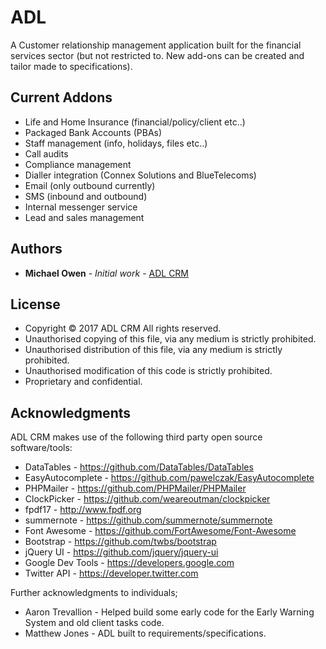 # ADL

A Customer relationship management application built for the financial services sector (but not restricted to. New add-ons can be created and tailor made to specifications).

## Current Addons

 * Life and Home Insurance (financial/policy/client etc..)
 * Packaged Bank Accounts (PBAs)
 * Staff management (info, holidays, files etc..)
 * Call audits
 * Compliance management
 * Dialler integration (Connex Solutions and BlueTelecoms)
 * Email (only outbound currently)
 * SMS (inbound and outbound)
 * Internal messenger service
 * Lead and sales management

## Authors

* **Michael Owen** - *Initial work* - [ADL CRM](https://github.com/Protogenoi)

## License

 * Copyright © 2017 ADL CRM All rights reserved.
 * Unauthorised copying of this file, via any medium is strictly prohibited.
 * Unauthorised distribution of this file, via any medium is strictly prohibited.
 * Unauthorised modification of this code is strictly prohibited.
 * Proprietary and confidential.

## Acknowledgments

ADL CRM makes use of the following third party open source software/tools:
 *  DataTables - https://github.com/DataTables/DataTables
 *  EasyAutocomplete - https://github.com/pawelczak/EasyAutocomplete
 *  PHPMailer - https://github.com/PHPMailer/PHPMailer
 *  ClockPicker - https://github.com/weareoutman/clockpicker
 *  fpdf17 - http://www.fpdf.org
 *  summernote - https://github.com/summernote/summernote
 *  Font Awesome - https://github.com/FortAwesome/Font-Awesome
 *  Bootstrap - https://github.com/twbs/bootstrap
 *  jQuery UI - https://github.com/jquery/jquery-ui
 *  Google Dev Tools - https://developers.google.com
 *  Twitter API - https://developer.twitter.com

Further acknowledgments to individuals;

 *  Aaron Trevallion - Helped build some early code for the Early Warning System and old client tasks code.
 *  Matthew Jones - ADL built to requirements/specifications.